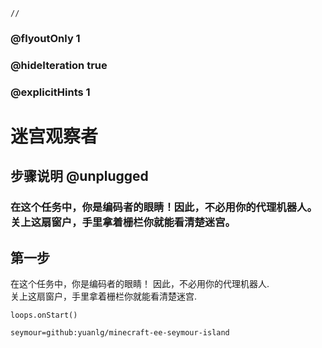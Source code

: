 ```template
//
```

### @flyoutOnly 1
### @hideIteration true
### @explicitHints 1

# 迷宫观察者

## 步骤说明 @unplugged

### 在这个任务中，你是编码者的眼睛！因此，不必用你的代理机器人。关上这扇窗户，手里拿着栅栏你就能看清楚迷宫。  

## 第一步

在这个任务中，你是编码者的眼睛！ 因此，不必用你的代理机器人.    
关上这扇窗户，手里拿着栅栏你就能看清楚迷宫.  


```ghost
loops.onStart()
```

```package
seymour=github:yuanlg/minecraft-ee-seymour-island
```
